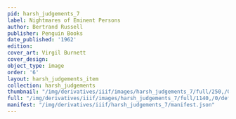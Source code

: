 ```yaml
---
pid: harsh_judgements_7
label: Nightmares of Eminent Persons
author: Bertrand Russell
publisher: Penguin Books
date_published: '1962'
edition:
cover_art: Virgil Burnett
cover_design:
object_type: image
order: '6'
layout: harsh_judgements_item
collection: harsh_judgements
thumbnail: "/img/derivatives/iiif/images/harsh_judgements_7/full/250,/0/default.jpg"
full: "/img/derivatives/iiif/images/harsh_judgements_7/full/1140,/0/default.jpg"
manifest: "/img/derivatives/iiif/harsh_judgements_7/manifest.json"
---
```

